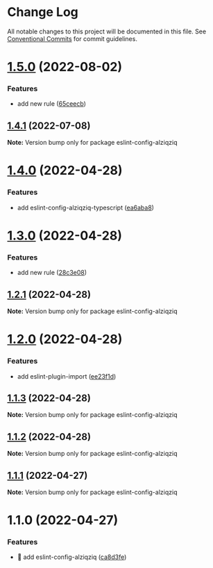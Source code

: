 # Change Log

All notable changes to this project will be documented in this file.
See [Conventional Commits](https://conventionalcommits.org) for commit guidelines.

# [1.5.0](https://github.com/alziqziq/eslint-config/compare/eslint-config-alziqziq@1.4.1...eslint-config-alziqziq@1.5.0) (2022-08-02)


### Features

* add new rule ([65ceecb](https://github.com/alziqziq/eslint-config/commit/65ceecb34c6563ef2ddd39b70cee081fe06003b8))





## [1.4.1](https://github.com/alziqziq/eslint-config/compare/eslint-config-alziqziq@1.4.0...eslint-config-alziqziq@1.4.1) (2022-07-08)

**Note:** Version bump only for package eslint-config-alziqziq





# [1.4.0](https://github.com/alziqziq/eslint-config/compare/eslint-config-alziqziq@1.3.0...eslint-config-alziqziq@1.4.0) (2022-04-28)


### Features

* add eslint-config-alziqziq-typescript ([ea6aba8](https://github.com/alziqziq/eslint-config/commit/ea6aba86840f1ac44170633d565f23993a21af77))





# [1.3.0](https://github.com/alziqziq/eslint-config/compare/eslint-config-alziqziq@1.2.1...eslint-config-alziqziq@1.3.0) (2022-04-28)


### Features

* add new rule ([28c3e08](https://github.com/alziqziq/eslint-config/commit/28c3e0839ee13e1bf800c641c2d638a248f9f7f0))





## [1.2.1](https://github.com/alziqziq/eslint-config/compare/eslint-config-alziqziq@1.2.0...eslint-config-alziqziq@1.2.1) (2022-04-28)

**Note:** Version bump only for package eslint-config-alziqziq





# [1.2.0](https://github.com/alziqziq/eslint-config/compare/eslint-config-alziqziq@1.1.3...eslint-config-alziqziq@1.2.0) (2022-04-28)


### Features

* add eslint-plugin-import ([ee23f1d](https://github.com/alziqziq/eslint-config/commit/ee23f1da6d362ae75e3dc301fbbccce78b94f7fd))





## [1.1.3](https://github.com/alziqziq/eslint-config/compare/eslint-config-alziqziq@1.1.2...eslint-config-alziqziq@1.1.3) (2022-04-28)

**Note:** Version bump only for package eslint-config-alziqziq





## [1.1.2](https://github.com/alziqziq/eslint-config/compare/eslint-config-alziqziq@1.1.1...eslint-config-alziqziq@1.1.2) (2022-04-28)

**Note:** Version bump only for package eslint-config-alziqziq





## [1.1.1](https://github.com/alziqziq/eslint-config/compare/eslint-config-alziqziq@1.1.0...eslint-config-alziqziq@1.1.1) (2022-04-27)

**Note:** Version bump only for package eslint-config-alziqziq





# 1.1.0 (2022-04-27)


### Features

* :rocket: add eslint-config-alziqziq ([ca8d3fe](https://github.com/alziqziq/eslint-config/commit/ca8d3feb8915d985fa8a30be09097b34169b6dc4))
